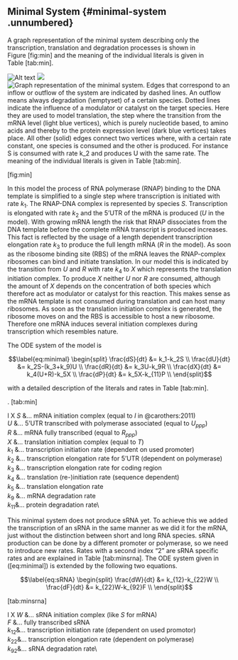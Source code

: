 Minimal System {#minimal-system .unnumbered}
--------------

A graph representation of the minimal system describing only the
transcription, translation and degradation processes is shown in
Figure [fig:min] and the meaning of the individual literals is given in
Table [tab:min].


![Alt text](http://ribonets.github.io/rnadev-models/minimal/graph-minimal.svg)
<img src="http://ribonets.github.io/rnadev-models/minimal/graph-minimal.svg">
![Graph representation of the minimal system. Edges that correspond to
an inflow or outflow of the system are indicated by dashed lines. An
outflow means always degradation ($\emptyset$) of a certain species.
Dotted lines indicate the influence of a modulator or catalyst on the
target species. Here they are used to model translation, the step where
the transition from the mRNA level (light blue vertices), which is
purely nucleotide based, to amino acids and thereby to the protein
expression level (dark blue vertices) takes place. All other (solid)
edges connect two vertices where, with a certain rate constant, one
species is consumed and the other is produced. For instance $S$ is
consumed with rate $k_2$ and produces $U$ with the same rate. The
meaning of the individual literals is given in
Table [tab:min].](graph-minimal.svg)

[fig:min]

In this model the process of RNA polymerase (RNAP) binding to the DNA
template is simplified to a single step where transcription is initiated
with rate $k_1$. The RNAP-DNA complex is represented by species $S$.
Transcription is elongated with rate $k_2$ and the 5’UTR of the mRNA is
produced ($U$ in the model). With growing mRNA length the risk that RNAP
dissociates from the DNA template before the complete mRNA transcript is
produced increases. This fact is reflected by the usage of a length
dependent transcription elongation rate $k_3$ to produce the full length
mRNA ($R$ in the model). As soon as the ribosome binding site (RBS) of
the mRNA leaves the RNAP-complex ribosomes can bind and initiate
translation. In our model this is indicated by the transition from $U$
and $R$ with rate $k_4$ to $X$ which represents the translation
initiation complex. To produce $X$ neither $U$ nor $R$ are consumed,
although the amount of $X$ depends on the concentration of both species
which therefore act as modulator or catalyst for this reaction. This
makes sense as the mRNA template is not consumed during translation and
can host many ribosomes. As soon as the translation initiation complex
is generated, the ribosome moves on and the RBS is accessible to host a
new ribosome. Therefore one mRNA induces several initiation complexes
during transcription which resembles nature.

The ODE system of the model is

$$\label{eq:minimal}
    \begin{split}
      \frac{dS}{dt} &= k_1-k_2S \\
      \frac{dU}{dt} &= k_2S-(k_3+k_9)U \\
      \frac{dR}{dt} &= k_3U-k_9R \\
      \frac{dX}{dt} &= k_4(U+R)-k_5X \\
      \frac{dP}{dt} &= k_5X-k_{11}P \\
    \end{split}$$

with a detailed description of the literals and rates in
Table [tab:min].

. [tab:min]

<span>l X</span> $S$ &$\dotsc$ mRNA initiation complex (equal to $I$ in
@carothers:2011)\
$U$ &$\dotsc$ 5’UTR transcribed with polymerase associated (equal to
$U_{ppp}$)\
$R$ &$\dotsc$ mRNA fully transcribed (equal to $R_{ppp}$)\
$X$ &$\dotsc$ translation initiation complex (equal to $T$)\
$k_1$ &$\dotsc$ transcription initiation rate (dependent on used
promoter)\
$k_2$ &$\dotsc$ transcription elongation rate for 5’UTR (dependent on
polymerase)\
$k_3$ &$\dotsc$ transcription elongation rate for coding region\
$k_4$ &$\dotsc$ translation (re-)initiation rate (sequence dependent)\
$k_5$ &$\dotsc$ translation elongation rate\
$k_9$ &$\dotsc$ mRNA degradation rate\
$k_{11}$&$\dotsc$ protein degradation rate\

This minimal system does not produce sRNA yet. To achieve this we added
the transcription of an sRNA in the same manner as we did it for the
mRNA, just without the distinction between short and long RNA species.
sRNA production can be done by a different promoter or polymerase, so we
need to introduce new rates. Rates with a second index “$2$” are sRNA
specific rates and are explained in Table [tab:minsrna]. The ODE system
given in ([eq:minimal]) is extended by the following two equations.

$$\label{eq:sRNA}
    \begin{split}
      \frac{dW}{dt} &= k_{12}-k_{22}W \\
      \frac{dF}{dt} &= k_{22}W-k_{92}F \\
    \end{split}$$

[tab:minsrna]

<span>l X</span> $W$ &$\dotsc$ sRNA initiation complex (like $S$ for
mRNA)\
$F$ &$\dotsc$ fully transcribed sRNA\
$k_{12}$&$\dotsc$ transcription initiation rate (dependent on used
promotor)\
$k_{22}$&$\dotsc$ transcription elongation rate (dependent on
polymerase)\
$k_{92}$&$\dotsc$ sRNA degradation rate\
